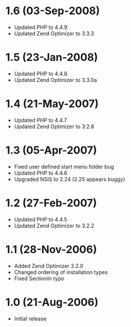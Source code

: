 # 1.6 (03-Sep-2008)

  * Updated PHP to 4.4.9
  * Updated Zend Optimizer to 3.3.3

# 1.5 (23-Jan-2008)

  * Updated PHP to 4.4.8
  * Updated Zend Optimizer to 3.3.0a

# 1.4 (21-May-2007)

  * Updated PHP to 4.4.7
  * Updated Zend Optimizer to 3.2.8

# 1.3 (05-Apr-2007)

  * Fixed user defined start menu folder bug
  * Updated PHP to 4.4.6
  * Upgraded NSIS to 2.24 (2.25 appears buggy)

# 1.2 (27-Feb-2007)

  * Updated PHP to 4.4.5
  * Updated Zend Optimizer to 3.2.2

# 1.1 (28-Nov-2006)

  * Added Zend Optimizer 3.2.0
  * Changed ordering of installation types
  * Fixed SectionIn typo

# 1.0 (21-Aug-2006)

  * Initial release
